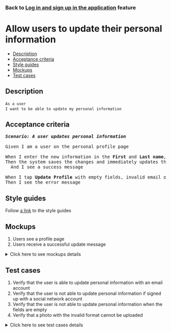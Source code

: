 ### Back to [Log in and sign up in the application](../../) feature

# Allow users to update their personal information

- [Description](#description)
- [Acceptance criteria](#acceptance-criteria)
- [Style guides](#style-guides)
- [Mockups](#mockups)
- [Test cases](#test-cases)

## Description

    As a user
    I want to be able to update my personal information

## Acceptance criteria

<pre>
<b><i>Scenario: A user updates personal information</i></b>

Given I am a user on the personal profile page

When I enter the new information in the <b>First</b> and <b>Last name</b>, <b>Email</b> fields, and then I tap <b>Update Profile</b>
Then the system saves the changes and immediately updates the user’s name in the profile menu
  And I see a success message

When I tap <b>Update Profile</b> with empty fields, invalid email or photo of invalid format (only .jpg, .png, .jpeg, .tif are allowed)
Then I see the error message
</pre>

## Style guides

Follow [a link](https://www.figma.com/proto/0zkkf5WC77OSpvyD6YXpFE/Style-guides?page-id=0%3A1&node-id=19%3A5368&viewport=266%2C48%2C0.54&scaling=min-zoom&starting-point-node-id=19%3A5368) to the style guides

## Mockups

1. Users see a profile page
2. Users receive a successful update message

<details>
  <summary>Click here to see mockups details</summary>

**1. Users see a profile page:**

![Users see a profile page](/sports_hub_portal/mobile_application_features/log_in_and_sign_up/images/application_user_profile_page.png)

**2. Users receive a successful update message:**

![Users receive a successful update message](/sports_hub_portal/mobile_application_features/log_in_and_sign_up/images/application_successful_personal_info_update_message.png)

</details>

## Test cases

1. Verify that the user is able to update personal information with an email account
2. Verify that the user is not able to update personal information if signed up with a social network account
3. Verify that the user is not able to update personal information when the fields are empty
4. Verify that a photo with the invalid format cannot be uploaded

<details>
  <summary>Click here to see test cases details</summary>

### **#1. Verify that the user is able to update personal information with an email account**

|Preconditions|Steps|Expected result
------|-------|----------
|- Go to the Sports Hub home page</br>- The user is logged in with an email account|1) Tap the profile icon</br>2) Select <b>Personal</b> item from the drop-down menu</br>3) Change the information in the <b>First name</b>, <b>Last name</b>, and <b>Email</b> fields</br>4) Upload a new photo with a valid format</br>5) Tap <b>Update Profile</b>|5) The system saves the changes and immediately updates the user’s name in profile menu|

### **#2. Verify that the user is not able to update personal information if signed up with a social network account**

|Preconditions|Steps|Expected result
------|-------|----------
|- Go to the Sports Hub home page</br>- The user is logged in with social networks account|1) Tap the profile icon</br>2) Examine the profile menu|2) There is no <b>Personal</b> menu item|

### **#3. Verify that the user is not able to update personal information when the fields are empty**

|Preconditions|Steps|Expected result
------|-------|----------
|- Go to the Sports Hub home page</br>- The user is logged in with an email account|1) Tap the profile icon</br>2) Tap the Personal menu item</br>3) Delete the data in the Last name, First name, and Email fields</br>4) Tap Update profile|4) The user receives the error message that the required fields can not be empty|

### **#4. Verify that a photo with the invalid format cannot be uploaded**

|Preconditions|Steps|Expected result
------|-------|----------
|- Go to the Sports Hub home page</br>- The user is logged in with an email account</br>- Only .jpg, .png, .jpeg, .tif formats are allowed|1) Tap the profile icon</br>2) Tap the <b>Personal</b> menu item</br>3) Try to upload a profile photo of invalid format|3) The user receives the message "Only .jpg, .png, .jpeg, .tif formats are allowed"|
</details>

